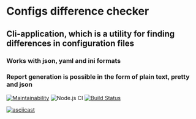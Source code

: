 # Configs difference checker
## Cli-application, which is a utility for finding differences in configuration files
### Works with json, yaml and ini formats
### Report generation is possible in the form of plain text, pretty and json

[![Maintainability](https://api.codeclimate.com/v1/badges/9909564e5ab247d1b4a0/maintainability)](https://codeclimate.com/github/rolymeck/config-diff-checker/maintainability)
![Node.js CI](https://github.com/rolymeck/config-diff-checker/workflows/Node.js%20CI/badge.svg?branch=master)
[![Build Status](https://travis-ci.org/rolymeck/config-diff-checker.svg?branch=master)](https://travis-ci.org/rolymeck/config-diff-checker)

[![asciicast](https://asciinema.org/a/jKec1NImndL4NmsxeangIwUOo.svg)](https://asciinema.org/a/jKec1NImndL4NmsxeangIwUOo)
